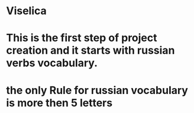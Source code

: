 # Viselica
# This is the first step of project creation and it starts with russian verbs vocabulary.
# the only Rule for russian vocabulary is more then 5 letters
